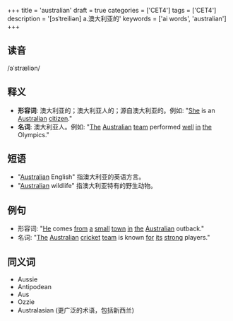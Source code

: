 +++
title = 'australian'
draft = true
categories = ['CET4']
tags = ['CET4']
description = '[ɔsˈtreiliən] a.澳大利亚的'
keywords = ['ai words', 'australian']
+++

## 读音
/əˈstræliən/

## 释义
- **形容词**: 澳大利亚的；澳大利亚人的；源自澳大利亚的。例如: "[She](/post/she/) is an [Australian](/post/australian/) [citizen](/post/citizen/)."
- **名词**: 澳大利亚人。例如: "[The](/post/the/) [Australian](/post/australian/) [team](/post/team/) performed [well](/post/well/) [in](/post/in/) [the](/post/the/) Olympics."

## 短语
- "[Australian](/post/australian/) English" 指澳大利亚的英语方言。
- "[Australian](/post/australian/) wildlife" 指澳大利亚特有的野生动物。

## 例句
- 形容词: "[He](/post/he/) comes [from](/post/from/) [a](/post/a/) [small](/post/small/) [town](/post/town/) [in](/post/in/) [the](/post/the/) [Australian](/post/australian/) outback."
- 名词: "[The](/post/the/) [Australian](/post/australian/) [cricket](/post/cricket/) [team](/post/team/) is known [for](/post/for/) [its](/post/its/) [strong](/post/strong/) players."

## 同义词
- Aussie
- Antipodean
- Aus
- Ozzie
- Australasian (更广泛的术语，包括新西兰)
